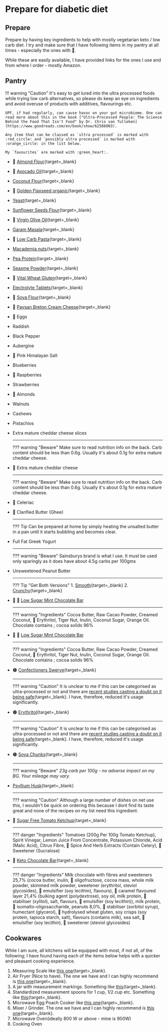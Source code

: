 # Prepare for diabetic diet

## Prepare

Prepare by having key ingredients to help with mostly vegetarian keto / low carb diet. I try and make sure that I have following items in my pantry at all times - especially the ones with :green_heart:. 

While these are easily available, I have provided links for the ones I use and from where I order - mostly Amazon.

## Pantry

!!! warning "Caution"
    It's easy to get lured into the ultra processed foods while trying low carb alternatives, so please do keep an eye on ingredients and avoid overuse of products with additives, flavourings etc. 
	
	UPF, if had regularly, can cause havoc on your gut microbiome. One can read more about this in the book ["Ultra-Processed People: The Science Behind the Food That Isn't Food" by Dr. Chris van Tulleken](https://www.goodreads.com/en/book/show/62586003).
	
	Any item that can be classed as `ultra processed` is marked with :red_circle: and `possibly ultra processed` is marked with :orange_circle: in the list below. 
	
	My `favourites` are marked with :green_heart:.

<div class="grid cards" markdown>

-   :green_heart: [Almond Flour](https://kutt.it/almondflour_uk){target=_blank}
-   :green_heart: [Avocado Oil](https://kutt.it/avacado_oil){target=_blank}
-   [Coconut Flour](https://kutt.it/coconut_flour){target=_blank}
-   :green_heart: [Golden Flaxseed organic](https://kutt.it/golden_flaxseed){target=_blank}
-   [Yeast](https://kutt.it/yeast){target=_blank}
-   [Sunflower Seeds Flour](https://kutt.it/sunflower_seed_flour){target=_blank}
-   :green_heart: [Virgin Olive Oil](https://kutt.it/extra_){target=_blank}
-   [Garam Masala](https://kutt.it/garam_masala){target=_blank}
-   :green_heart: [Low Carb Pasta](https://kutt.it/low_carb_pasta){target=_blank}
-   [Macademia nuts](https://kutt.it/macademia_nuts){target=_blank}
-   [Pea Protein](https://kutt.it/pea-protein){target=_blank}
-   [Seasme Powder](https://kutt.it/seasme_powder){target=_blank}
-   :green_heart: [Vital Wheat Gluten](https://kutt.it/wheat-gluten){target=_blank}
-   [Electrolyte Tablets](https://kutt.it/electrolyte_tablets){target=_blank}
-   :green_heart: [Soya Flour](https://kutt.it/soya_flour){target=_blank}
-   :green_heart: [Paysan Breton Cream Cheese](https://kutt.it/cream_cheese){target=_blank}
-   :green_heart: Eggs
-   Raddish 
-   Black Pepper
-   Aubergine
-   :green_heart: Pink Himalayan Salt
-   Blueberries
-   :green_heart: Raspberries
-   Strawberries
-   :green_heart: Almonds
-   Walnuts
-   Cashews 
-   Pistachios
-   Extra mature cheddar cheese slices

	--- 

	??? warning "Beware"
		Make sure to read nutrition info on the back. Carb content should be less than 0.6g. Usually it's about 0.1g for extra mature cheddar cheese.

-   :green_heart: Extra mature cheddar cheese

	--- 

	??? warning "Beware"
		Make sure to read nutrition info on the back. Carb content should be less than 0.6g. Usually it's about 0.1g for extra mature cheddar cheese.

-   :green_heart: Celeriac

-   :green_heart: Clarified Butter (Ghee)

	--- 
	
	??? Tip
		Can be prepared at home by simply heating the unsalted butter in a pan until it starts bubbling and becomes clear.

-   Full Fat Greek Yogurt 

	--- 
	
	??? warning "Beware"
		Sainsburys brand is what I use. It must be used only sparingly as it does have about 4.5g carbs per 100gms

	
-   Unsweetened Peanut Butter

	---

	??? Tip "Get Both Versions"
		1. [Smooth](https://kutt.it/smooth_peanut_butter){target=_blank}
		2. [Crunchy](https://kutt.it/crunchy_peanut_butter){target=_blank}

-	:green_heart: :small_orange_diamond: [Low Sugar Mint Chocolate Bar](https://kutt.it/mint-chocolate-bar)

	---

	??? warning "Ingredients"
		Cocoa Butter, Raw Cacao Powder, Creamed Coconut, :small_orange_diamond: Erythritol, Tiger Nut, Inulin, Coconut Sugar, Orange Oil. Chocolate contains ; cocoa solids 96%

-	:green_heart: :small_orange_diamond: [Low Sugar Mint Chocolate Bar](https://kutt.it/orange-chocolate-bar)

	---

	??? warning "Ingredients"
		Cocoa Butter, Raw Cacao Powder, Creamed Coconut, :small_orange_diamond: Erythritol, Tiger Nut, Inulin, Coconut Sugar, Orange Oil. Chocolate contains ; cocoa solids 96%
	
-   :orange_circle: [Confectioners Swerve](https://kutt.it/swerve){target=_blank}

	---

	??? warning "Caution"
		It is unclear to me if this can be categorised as ultra-processed or not and there are [recent studies casting a doubt on it being safe](https://www.science.org/content/blog-post/trouble-erythritol){target=_blank}. I have, therefore, reduced it's usage significantly.

-   :orange_circle: [Erythritol](https://kutt.it/erythritol){target=_blank}

	---

	??? warning "Caution"
		It is unclear to me if this can be categorised as ultra-processed or not and there are [recent studies casting a doubt on it being safe](https://www.science.org/content/blog-post/trouble-erythritol){target=_blank}. I have, therefore, reduced it's usage significantly.

-   :orange_circle: [Soya Chunks](https://kutt.it/soya_chunks){target=_blank}

	---
	
	??? warning "Beware"
		*23g carb per 100g - no adverse impact on my BG. Your mileage may vary.*

-   [Psyllium Husk](https://kutt.it/psyllium_husk){target=_blank}
	
	--- 
	
	??? warning "Caution"
		Although a large number of dishes on net use this, I wouldn't be quick on ordering this because I dont find its taste great and none of the recipes on my list need this ingredient.

-   :red_circle: [Sugar Free Tomato Ketchup](https://kutt.it/sugar_free_tomato_ketchup){target=_blank}

	---
	??? danger "Ingredients"
		Tomatoes (200g Per 100g Tomato Ketchup), Spirit Vinegar, Lemon Juice From Concentrate, Potassium Chloride, Acid (Malic Acid), Citrus Fibre, :small_red_triangle: Spice And Herb Extracts (Contain Celery), :small_red_triangle: Sweetener (Sucralose)

-   :red_circle: [Keto Chocolate Bar](https://kutt.it/keto_choc_bar){target=_blank}

	---

	??? danger "Ingredients"
		Milk chocolate with fibres and sweeteners 25,7% (cocoa butter, inulin, :small_red_triangle: oligofructose, cocoa mass, whole milk powder, skimmed milk powder, sweetener (erythritol, steviol glycosides), :small_red_triangle: emulsifier (soy lecithin), flavours), :small_red_triangle: caramel flavoured layer 21,4% (bulking agent (polydextrose), soy oil, milk protein, :small_red_triangle: stabiliser (xylitol), salt, flavours, :small_red_triangle: emulsifier (soy lecithin)), milk protein, :small_red_triangle: isomalto-oligosaccharide, peanuts 8,0%, :small_red_triangle: stabiliser (sorbitol syrup), humectant (glycerol), :small_red_triangle: hydrolysed wheat gluten, soy crisps (soy protein, tapioca starch, salt), flavours (contains milk), sea salt, :small_red_triangle: emulsifier (soy lecithin), :small_red_triangle: sweetener (steviol glycosides)

</div>

## Cookwares

While I am sure, all kitchens will be equipped with most, if not all, of the following; I have found having each of the items below helps with a quicker and pleasant cooking experience.

1. Measuring Scale like [this one](https://kutt.it/measuring_scale){target=_blank}.
2. Air Fryer (Nice to have). The one we have and I can highly recommend is [this one](https://www.argos.co.uk/product/1166039){target=_blank}.
3. A jar with measurement markings. Something like [this](https://kutt.it/measure_beaker){target=_blank}.
4. Standardized measurement spoons for 1 cup, 1/2 cup etc. Something like [this](https://kutt.it/measurement_cup_spoon){target=_blank}.
5. Microwave Egg Poach Cooker like [this one](https://kutt.it/sistema_egg){target=_blank}.
6. Mixer / Grinder. The one we have and I can highly recommend is [this one](https://www.argos.co.uk/product/8394402){target=_blank}.
7. Microwave Oven(ideally 800 W or above - mine is 900W)
8. Cooking Oven